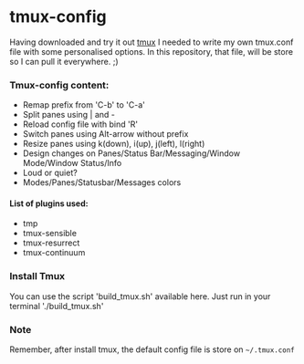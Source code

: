 # tmux-config

Having downloaded and try it out [tmux](https://tmux.github.io) I needed to write my own tmux.conf file with some personalised options.
In this repository, that file, will be store so I can pull it everywhere. ;)

### Tmux-config content:
* Remap prefix from 'C-b' to 'C-a'
* Split panes using | and -
* Reload config file with bind 'R'
* Switch panes using Alt-arrow without prefix
* Resize panes using k(down), i(up), j(left), l(right)
* Design changes on Panes/Status Bar/Messaging/Window Mode/Window Status/Info
* Loud or quiet?
* Modes/Panes/Statusbar/Messages colors

#### List of plugins used:
*  tmp
*  tmux-sensible
*  tmux-resurrect
*  tmux-continuum

### Install Tmux
You can use the script 'build_tmux.sh' available here.
Just run in your terminal './build_tmux.sh'

### Note
Remember, after install tmux, the default config file is store on `~/.tmux.conf`

